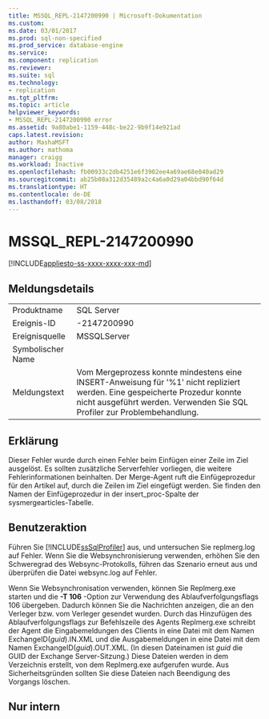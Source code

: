 ```yaml
---
title: MSSQL_REPL-2147200990 | Microsoft-Dokumentation
ms.custom: 
ms.date: 03/01/2017
ms.prod: sql-non-specified
ms.prod_service: database-engine
ms.service: 
ms.component: replication
ms.reviewer: 
ms.suite: sql
ms.technology:
- replication
ms.tgt_pltfrm: 
ms.topic: article
helpviewer_keywords:
- MSSQL_REPL-2147200990 error
ms.assetid: 9a80abe1-1159-448c-be22-9b9f14e921ad
caps.latest.revision: 
author: MashaMSFT
ms.author: mathoma
manager: craigg
ms.workload: Inactive
ms.openlocfilehash: fb00933c2db4251e6f3902ee4a69ae68e040ad29
ms.sourcegitcommit: ab25b08a312d35489a2c4a6a0d29a04bbd90f64d
ms.translationtype: HT
ms.contentlocale: de-DE
ms.lasthandoff: 03/08/2018
---
```

# <a name="mssqlrepl-2147200990"></a>MSSQL_REPL-2147200990
[!INCLUDE[appliesto-ss-xxxx-xxxx-xxx-md](../../includes/appliesto-ss-xxxx-xxxx-xxx-md.md)]
    
## <a name="message-details"></a>Meldungsdetails  
  
|||  
|-|-|  
|Produktname|SQL Server|  
|Ereignis-ID|-2147200990|  
|Ereignisquelle|MSSQLServer|  
|Symbolischer Name||  
|Meldungstext|Vom Mergeprozess konnte mindestens eine INSERT-Anweisung für '%1' nicht repliziert werden. Eine gespeicherte Prozedur konnte nicht ausgeführt werden. Verwenden Sie SQL Profiler zur Problembehandlung.|  
  
## <a name="explanation"></a>Erklärung  
 Dieser Fehler wurde durch einen Fehler beim Einfügen einer Zeile im Ziel ausgelöst. Es sollten zusätzliche Serverfehler vorliegen, die weitere Fehlerinformationen beinhalten. Der Merge-Agent ruft die Einfügeprozedur für den Artikel auf, durch die Zeilen im Ziel eingefügt werden. Sie finden den Namen der Einfügeprozedur in der insert_proc-Spalte der sysmergearticles-Tabelle.  
  
## <a name="user-action"></a>Benutzeraktion  
 Führen Sie [!INCLUDE[ssSqlProfiler](../../includes/sssqlprofiler-md.md)] aus, und untersuchen Sie replmerg.log auf Fehler. Wenn Sie die Websynchronisierung verwenden, erhöhen Sie den Schweregrad des Websync-Protokolls, führen das Szenario erneut aus und überprüfen die Datei websync.log auf Fehler.  
  
 Wenn Sie Websynchronisation verwenden, können Sie Replmerg.exe starten und die **-T 106** -Option zur Verwendung des Ablaufverfolgungsflags 106 übergeben. Dadurch können Sie die Nachrichten anzeigen, die an den Verleger bzw. vom Verleger gesendet wurden. Durch das Hinzufügen des Ablaufverfolgungsflags zur Befehlszeile des Agents Replmerg.exe schreibt der Agent die Eingabemeldungen des Clients in eine Datei mit dem Namen ExchangeID(*guid*).IN.XML und die Ausgabemeldungen in eine Datei mit dem Namen ExchangeID(*guid*).OUT.XML. (In diesen Dateinamen ist *guid* die GUID der Exchange Server-Sitzung.) Diese Dateien werden in dem Verzeichnis erstellt, von dem Replmerg.exe aufgerufen wurde. Aus Sicherheitsgründen sollten Sie diese Dateien nach Beendigung des Vorgangs löschen.  
  
## <a name="internal-only"></a>Nur intern  
  
